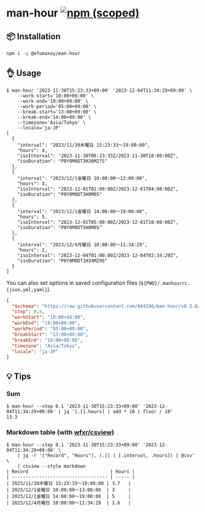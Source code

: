# man-hour [![npm (scoped)](https://img.shields.io/npm/v/%40efumaxay/man-hour)](https://www.npmjs.com/package/@efumaxay/man-hour)

## :package: Installation

```sh
npm i -g @efumaxay/man-hour
```

## :ok_hand: Usage

```console
$ man-hour '2023-11-30T15:23:33+09:00' '2023-12-04T11:34:29+09:00' \
    --work-start='10:00+09:00' \
    --work-end='19:00+09:00' \
    --work-period='05:00+09:00' \
    --break-start='13:00+09:00' \
    --break-end='14:00+09:00' \
    --timezone='Asia/Tokyo' \
    --locale='ja-JP'
[
  {
    "interval": "2023/11/30木曜日 15:23:33～19:00:00",
    "hours": 4,
    "isoInterval": "2023-11-30T06:23:33Z/2023-11-30T10:00:00Z",
    "isoDuration": "P0Y0M0DT3H36M27S"
  },
  {
    "interval": "2023/12/1金曜日 10:00:00～13:00:00",
    "hours": 3,
    "isoInterval": "2023-12-01T01:00:00Z/2023-12-01T04:00:00Z",
    "isoDuration": "P0Y0M0DT3H0M0S"
  },
  {
    "interval": "2023/12/1金曜日 14:00:00～19:00:00",
    "hours": 5,
    "isoInterval": "2023-12-01T05:00:00Z/2023-12-01T10:00:00Z",
    "isoDuration": "P0Y0M0DT5H0M0S"
  },
  {
    "interval": "2023/12/4月曜日 10:00:00～11:34:29",
    "hours": 2,
    "isoInterval": "2023-12-04T01:00:00Z/2023-12-04T02:34:29Z",
    "isoDuration": "P0Y0M0DT1H34M29S"
  }
]
```

You can also set options in saved configuration files (`${PWD}/.manhourrc.{json,yml,yaml}`).

```json
{
  "$schema": "https://raw.githubusercontent.com/844196/man-hour/v0.5.0/json-schema/manhourrc.json",
  "step": 0.5,
  "workStart": "10:00+09:00",
  "workEnd": "19:00+09:00",
  "workPeriod": "05:00+09:00",
  "breakStart": "13:00+09:00",
  "breakEnd": "14:00+09:00",
  "timezone": "Asia/Tokyo",
  "locale": "ja-JP"
}
```

## :bulb: Tips

### Sum

```console
$ man-hour --step 0.1 '2023-11-30T15:23:33+09:00' '2023-12-04T11:34:29+09:00' | jq '[.[].hours] | add * 10 | floor / 10'
13.3
```

### Markdown table (with [wfxr/csview](https://github.com/wfxr/csview))

```console
$ man-hour --step 0.1 '2023-11-30T15:23:33+09:00' '2023-12-04T11:34:29+09:00' \
    | jq -r '["Record", "Hours"], (.[] | [.interval, .hours]) | @csv' \
    | csview --style markdown
| Record                              | Hours |
| ----------------------------------- | ----- |
| 2023/11/30木曜日 15:23:33～19:00:00 | 3.7   |
| 2023/12/1金曜日 10:00:00～13:00:00  | 3     |
| 2023/12/1金曜日 14:00:00～19:00:00  | 5     |
| 2023/12/4月曜日 10:00:00～11:34:29  | 1.6   |
```
